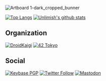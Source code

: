 ![Artboard 1-dark_cropped_bunner](https://user-images.githubusercontent.com/14168376/110949172-a100b800-8385-11eb-87bb-aa3b0ed869f9.png)

[![Top Langs](https://github-readme-stats.vercel.app/api/top-langs/?username=unlimish&layout=compact&langs_count=10&theme=radical)](https://github.com/anuraghazra/github-readme-stats) [![Unlimish's github stats](https://github-readme-stats.vercel.app/api?username=unlimish&count_private=true&show_icons=true&theme=radical)](https://github.com/anuraghazra/github-readme-stats)

## Organization

[![DroidKaigi](https://avatars.githubusercontent.com/u/10727543?s=50)](https://github.com/droidkaigi)  [![42 Tokyo](https://avatars.githubusercontent.com/u/63114141?s=50)](https://42tokyo.jp)

## Social

[![Keybase PGP](https://img.shields.io/keybase/pgp/unlimish?style=flat-square)](https://keybase.io/unlimish)
[![Twitter Follow](https://img.shields.io/twitter/follow/unlimish?style=flat-square&logo=twitter)](https://twitter.com/unlimish)
[![Mastodon](https://img.shields.io/mastodon/follow/76629?domain=https%3A%2F%2Fmstdn.maud.io&style=flat-square&logo=mastodon)](https://mstdn.maud.io/@unlimish)
